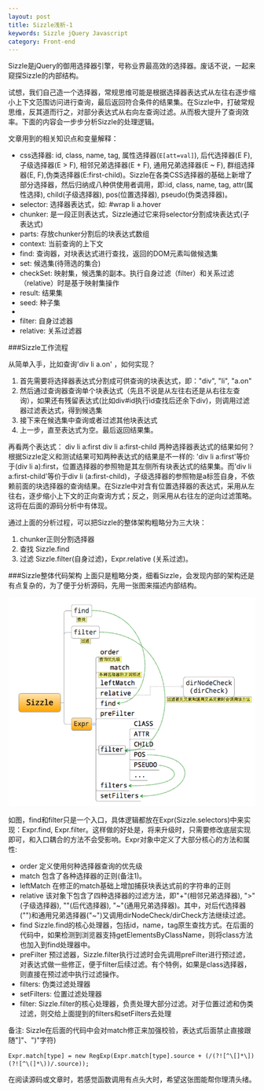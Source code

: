 ```yaml
---
layout: post
title: Sizzle浅析-1
keywords: Sizzle jQuery Javascript
category: Front-end
---
```


[img-sizzle-structure]: /img/sizzle-structure.png 'sizzle structure'

Sizzle是jQuery的御用选择器引擎，号称业界最高效的选择器。废话不说，一起来窥探Sizzle的内部结构。

试想，我们自己造一个选择器，常规思维可能是根据选择器表达式从左往右逐步缩小上下文范围访问进行查询，最后返回符合条件的结果集。在Sizzle中，打破常规思维，反其道而行之，对部分表达式从右向左查询过滤。从而极大提升了查询效率。下面的内容会一步步分析Sizzle的处理逻辑。

文章用到的相关知识点和变量解释： 

- css选择器: id, class, name, tag, 属性选择器(`E[att=val]`), 后代选择器(E F), 子级选择器(E > F), 相邻兄弟选择器(E + F), 通用兄弟选择器(E ~ F), 群组选择器(E, F),伪类选择器(E:first-child)。Sizzle在各类CSS选择器的基础上新增了部分选择器，然后归纳成八种供使用者调用，即:id, class, name, tag, attr(属性选择), child(子级选择器), pos(位置选择器), pseudo(伪类选择器)。
- selector: 选择器表达式，如: #wrap li a.hover
- chunker: 是一段正则表达式，Sizzle通过它来将selector分割成块表达式(子表达式)
- parts: 存放chunker分割后的块表达式数组
- context: 当前查询的上下文
- find: 查询器，对块表达式进行查找，返回的DOM元素叫做候选集
- set: 候选集(待筛选的集合)
- checkSet: 映射集，候选集的副本。执行自身过滤（filter）和关系过滤（relative）时是基于映射集操作
- result: 结果集
- seed: 种子集
- 
- filter: 自身过滤器
- relative: 关系过滤器

###Sizzle工作流程

从简单入手，比如查询'div li a.on' ，如何实现？

1. 首先需要将选择器表达式分割成可供查询的块表达式，即："div", "li", "a.on"
2. 然后通过查询器查询单个块表达式（先且不说是从左往右还是从右往左查询），如果还有残留表达式(比如div#id执行id查找后还余下div)，则调用过滤器过滤表达式，得到候选集
3. 接下来在候选集中查询或者过滤其他块表达式
4. 上一步，直至表达式为空。最后返回结果集。

再看两个表达式：
div li a:first 
div li a:first-child 
两种选择器表达式的结果如何？
根据Sizzle定义和测试结果可知两种表达式的结果是不一样的: 'div li a:first'等价于(div li a):first，位置选择器的参照物是其左侧所有块表达式的结果集。而'div li a:first-child'等价于div li (a:first-child)，子级选择器的参照物是a标签自身，不依赖前面的块选择器的查询结果。在Sizzle中对含有位置选择器的表达式，采用从左往右，逐步缩小上下文的正向查询方式；反之，则采用从右往左的逆向过滤策略。这将在后面的源码分析中有体现。

通过上面的分析过程，可以把Sizzle的整体架构粗略分为三大块：
1. chunker正则分割选择器
1. 查找 Sizzle.find
1. 过滤 Sizzle.filter(自身过滤)，Expr.relative (关系过滤)。


###Sizzle整体代码架构
上面只是粗略分类，细看Sizzle，会发现内部的架构还是有点复杂的，为了便于分析源码，先用一张图来描述内部结构。

![Sizzle-structure][img-sizzle-structure]

如图，find和filter只是一个入口，具体逻辑都放在Expr(Sizzle.selectors)中来实现：Expr.find, Expr.filter。这样做的好处是，将来升级时，只需要修改底层实现即可，和入口耦合的方法不会受影响。Expr对象中定义了大部分核心的方法和属性:
- order 定义使用何种选择器查询的优先级
- match 包含了各种选择器的正则(备注1)。
- leftMatch 在修正的match基础上增加捕获块表达式前的字符串的正则
- relative 该对象下包含了四种选择器的过滤方法，即"+"(相邻兄弟选择器), ">"(子级选择器), ""(后代选择器), "~"(通用兄弟选择器)。其中，对后代选择器("")和通用兄弟选择器("~")又调用dirNodeCheck/dirCheck方法继续过滤。
- find Sizzle.find的核心处理器，包括id，name，tag原生查找方式。在后面的代码中，如果检测到浏览器支持getElementsByClassName，则将class方法也加入到find处理器中。
- preFilter 预过滤器，Sizzle.filter执行过滤时会先调用preFilter进行预过滤，对表达式做一些修正，便于filter后续过滤。有个特例，如果是class选择器，则直接在预过滤中执行过滤操作。
- filters: 伪类过滤处理器
- setFilters: 位置过滤处理器
- filter: Sizzle.filter的核心处理器，负责处理大部分过滤。对于位置过滤和伪类过滤，则交给上面提到的filters和setFilters去处理

备注:
Sizzle在后面的代码中会对match修正来加强校验，表达式后面禁止直接跟随"]"、")"字符)

    Expr.match[type] = new RegExp(Expr.match[type].source + (/(?![^\[]*\])(?![^\(]*\))/.source));

在阅读源码或文章时，若感觉函数调用有点头大时，希望这张图能帮你理清头绪。
